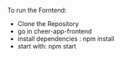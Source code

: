 To run the Forntend:
- Clone the Repository
- go in cheer-app-frontend
- install dependencies : npm install
- start with: npm start
